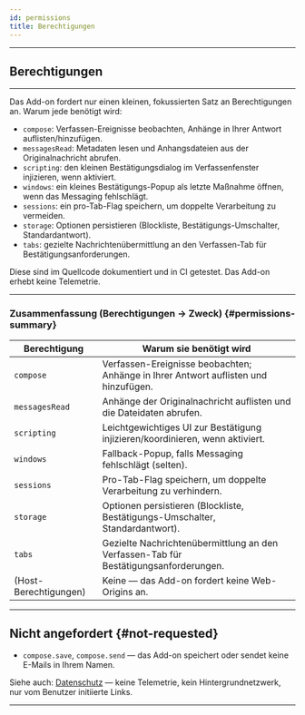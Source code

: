 ```yaml
---
id: permissions
title: Berechtigungen
---
```


---

## Berechtigungen

---

Das Add-on fordert nur einen kleinen, fokussierten Satz an Berechtigungen an. Warum jede benötigt wird:

- `compose`: Verfassen-Ereignisse beobachten, Anhänge in Ihrer Antwort auflisten/hinzufügen.
- `messagesRead`: Metadaten lesen und Anhangsdateien aus der Originalnachricht abrufen.
- `scripting`: den kleinen Bestätigungsdialog im Verfassenfenster injizieren, wenn aktiviert.
- `windows`: ein kleines Bestätigungs-Popup als letzte Maßnahme öffnen, wenn das Messaging fehlschlägt.
- `sessions`: ein pro-Tab-Flag speichern, um doppelte Verarbeitung zu vermeiden.
- `storage`: Optionen persistieren (Blockliste, Bestätigungs-Umschalter, Standardantwort).
- `tabs`: gezielte Nachrichtenübermittlung an den Verfassen-Tab für Bestätigungsanforderungen.

Diese sind im Quellcode dokumentiert und in CI getestet. Das Add-on erhebt keine Telemetrie.

---

### Zusammenfassung (Berechtigungen → Zweck) {#permissions-summary}

| Berechtigung          | Warum sie benötigt wird                                                              |
| --------------------- | ------------------------------------------------------------------------------------ |
| `compose`             | Verfassen-Ereignisse beobachten; Anhänge in Ihrer Antwort auflisten und hinzufügen.  |
| `messagesRead`        | Anhänge der Originalnachricht auflisten und die Dateidaten abrufen.                  |
| `scripting`           | Leichtgewichtiges UI zur Bestätigung injizieren/koordinieren, wenn aktiviert.        |
| `windows`             | Fallback-Popup, falls Messaging fehlschlägt (selten).                                |
| `sessions`            | Pro-Tab-Flag speichern, um doppelte Verarbeitung zu verhindern.                      |
| `storage`             | Optionen persistieren (Blockliste, Bestätigungs-Umschalter, Standardantwort).        |
| `tabs`                | Gezielte Nachrichtenübermittlung an den Verfassen-Tab für Bestätigungsanforderungen. |
| (Host-Berechtigungen) | Keine — das Add-on fordert keine Web-Origins an.                                     |

---

## Nicht angefordert {#not-requested}

- `compose.save`, `compose.send` — das Add-on speichert oder sendet keine E-Mails in Ihrem Namen.

Siehe auch: [Datenschutz](privacy) — keine Telemetrie, kein Hintergrundnetzwerk, nur vom Benutzer initiierte Links.

---
